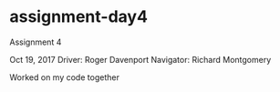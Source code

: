 # assignment-day4
Assignment 4

Oct 19, 2017
Driver: Roger Davenport
Navigator: Richard Montgomery

Worked on my code together
